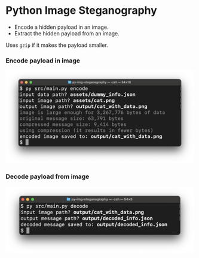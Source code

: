# Python Image Steganography

* Encode a hidden payload in an image.
* Extract the hidden payload from an image.

Uses `gzip` if it makes the payload smaller.

### Encode payload in image

![Encode ScreenShot](github-assets/encode-screenshot.png)

### Decode payload from image

![Decode ScreenShot](github-assets/decode-screenshot-v2.png)
